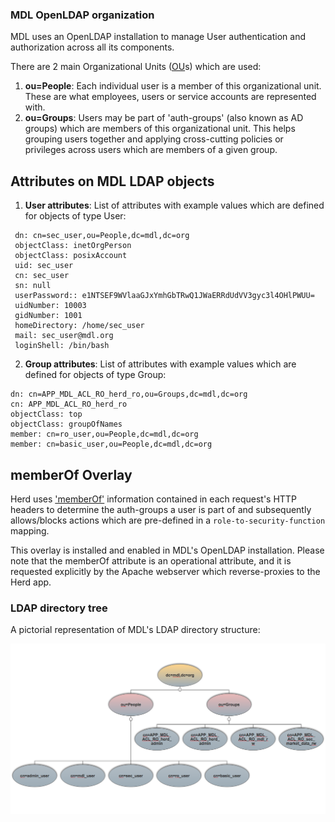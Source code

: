 
### MDL OpenLDAP organization

MDL uses an OpenLDAP installation to manage User authentication and authorization across all its components.

There are 2 main Organizational Units ([OU](https://en.wikipedia.org/wiki/LDAP_Data_Interchange_Format)s) which are used:

1. <b>ou=People</b>: Each individual user is a member of this organizational unit. These are what employees, users or service accounts are represented with.
2. <b>ou=Groups</b>: Users may be part of 'auth-groups' (also known as AD groups) which are members of this organizational unit. This helps grouping users together
    and applying cross-cutting policies or privileges across users which are members of a given group.
    
## Attributes on MDL LDAP objects

1. <b>User attributes</b>: List of attributes with example values which are defined for objects of type User:


```
 dn: cn=sec_user,ou=People,dc=mdl,dc=org
 objectClass: inetOrgPerson
 objectClass: posixAccount
 uid: sec_user
 cn: sec_user
 sn: null
 userPassword:: e1NTSEF9WVlaaGJxYmhGbTRwQ1JWaERRdUdVV3gyc3l4OHlPWUU=
 uidNumber: 10003
 gidNumber: 1001
 homeDirectory: /home/sec_user
 mail: sec_user@mdl.org
 loginShell: /bin/bash
``` 

2. <b>Group attributes</b>: List of attributes with example values which are defined for objects of type Group:


```
dn: cn=APP_MDL_ACL_RO_herd_ro,ou=Groups,dc=mdl,dc=org
cn: APP_MDL_ACL_RO_herd_ro
objectClass: top
objectClass: groupOfNames
member: cn=ro_user,ou=People,dc=mdl,dc=org
member: cn=basic_user,ou=People,dc=mdl,dc=org
```

## memberOf Overlay

Herd uses ['memberOf'](https://www.openldap.org/doc/admin24/overlays.html) information contained in each request's HTTP headers to determine the auth-groups a user is part of and 
subsequently allows/blocks actions which are pre-defined in a `role-to-security-function` mapping.

This overlay is installed and enabled in MDL's OpenLDAP installation. Please note that the memberOf attribute is an operational attribute, and it is requested explicitly
by the Apache webserver which reverse-proxies to the Herd app.
   


### LDAP directory tree

A pictorial representation of MDL's LDAP directory structure:

![Ldap-dit-image](images/ldap-dit.png)